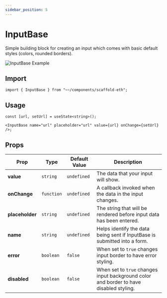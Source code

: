 ```yaml
---
sidebar_position: 5
---
```


# InputBase

Simple building block for creating an input which comes with basic default styles (colors, rounded borders).

![InputBase Example](/img/inputBase.png)

## Import

```tsx
import { InputBase } from "~~/components/scaffold-eth";
```

## Usage

```tsx
const [url, setUrl] = useState<string>();

<InputBase name="url" placeholder="url" value={url} onChange={setUrl} />;
```

## Props

| Prop            | Type       | Default Value | Description                                                                            |
| --------------- | ---------- | ------------- | -------------------------------------------------------------------------------------- |
| **value**       | `string`   | `undefined`   | The data that your input will show.                                                    |
| **onChange**    | `function` | `undefined`   | A callback invoked when the data in the input changes.                                 |
| **placeholder** | `string`   | `undefined`   | The string that will be rendered before input data has been entered.                   |
| **name**        | `string`   | `undefined`   | Helps identify the data being sent if InputBase is submitted into a form.              |
| **error**       | `boolean`  | `false`       | When set to `true` changes input border to have error styling.                         |
| **disabled**    | `boolean`  | `false`       | When set to `true` changes input background color and border to have disabled styling. |
